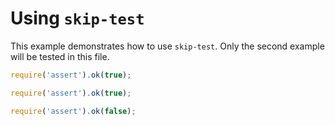 # Using `skip-test`

This example demonstrates how to use `skip-test`. Only the second example will
be tested in this file.

<!-- skip-test -->
```js
require('assert').ok(true);
```

```js
require('assert').ok(true);
```

<!-- skip-test -->
```js
require('assert').ok(false);
```
